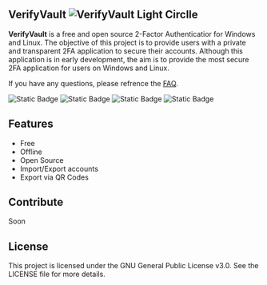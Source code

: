 ## VerifyVault ![VerifyVault Light Circlle](https://github.com/VerifyVault/VerifyVault/assets/170455817/689ccc65-b0a1-44a1-8086-76217310c2bb)
**VerifyVault** is a free and open source 2-Factor Authenticatior for Windows and Linux. The objective of this project is to provide users with a private and transparent 2FA application to secure their accounts. Although this application is in early development, the aim is to provide the most secure 2FA application for users on Windows and Linux.

If you have any questions, please refrence the [FAQ](https://github.com/VerifyVault/VerifyVault/blob/main/FAQ.md).

![Static Badge](https://img.shields.io/badge/GitHub-%23181717?style=for-the-badge&logo=github) ![Static Badge](https://img.shields.io/badge/Mastodon-%236364FF?style=for-the-badge&logo=mastodon&labelColor=white) ![Static Badge](https://img.shields.io/badge/Reddit-%23FF4500?style=for-the-badge&logo=reddit&labelColor=white) ![Static Badge](https://img.shields.io/badge/Matrix-%230DBD8B?style=for-the-badge&logo=element&labelColor=white&link=https%3A%2F%2Fmatrix.to%2F%23%2F%23verifyvault%3Amatrix.org)


## Features
- Free
- Offline
- Open Source
- Import/Export accounts
- Export via QR Codes

## Contribute
Soon

## License
This project is licensed under the GNU General Public License v3.0. See the LICENSE file for more details.
